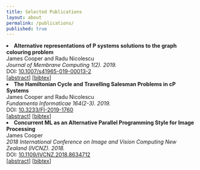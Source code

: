 ```yaml
---
title: Selected Publications
layout: about
permalink: /publications/
published: true
---
```


<!--
    The below is a 'template' for references, pinched from https://david.darais.com/

  <li class="my-2">
  <b>DuetSGX: Differential Privacy with Secure Hardware.</b>
  <br>
  Phillip Nguyen, Alex Silence, David Darais, Joseph P. Near.
  <br>
  <em>Theory and Practice of Differential Privacy (TPDP). 2020.</em>
  <br>
  DOI: <a href="https://doi.org/XYZ">XYZ</a>
  <br>
  [<a href="">DOI</a>]
  [<a href="assets/papers/duet-sgx/duet-sgx.pdf">pdf</a>]
  [<a href="assets/papers/duet-sgx/duet-sgx-abstract.txt">abstract</a>]
  [<a href="assets/papers/duet-sgx/duet-sgx-bibtex.txt">bibtex</a>]
  [<a href="https://arxiv.org/abs/2010.10664">arXiv</a>]
  </li>
-->

<li class="my-2">
  <b>Alternative representations of P systems solutions to the graph colouring problem</b>
  <br />
  James Cooper and Radu Nicolescu
  <br />
  <em>Journal of Membrane Computing 1(2). 2019.</em>
  <br />
  DOI: <a href="https://doi.org/10.1007/s41965-019-00013-2">10.1007/s41965-019-00013-2</a>
  <br />
  [<a href="assets/papers/graphcol/graphcol-abstract.txt">abstract</a>]
  [<a href="assets/papers/graphcol/graphcol.bib">bibtex</a>]
</li>

<li class="my-2">
  <b>The Hamiltonian Cycle and Travelling Salesman Problems in cP Systems</b>
  <br />
  James Cooper and Radu Nicolescu
  <br />
  <em>Fundamenta Informaticae 164(2-3). 2019.</em>
  <br />
  DOI: <a href="https://doi.org/10.3233/FI-2019-1760">10.3233/FI-2019-1760</a>
  <br />
  [<a href="assets/papers/tsp/tsp-abstract.txt">abstract</a>]
  [<a href="assets/papers/tsp/tsp.bib">bibtex</a>]
</li>

<li class="my-2">
  <b>Concurrent ML as an Alternative Parallel Programming Style for Image Processing</b>
  <br />
  James Cooper
  <br />
  <em>2018 International Conference on Image and Vision Computing New Zealand (IVCNZ). 2018.</em>
  <br />
  DOI: <a href="https://doi.org/10.1109/IVCNZ.2018.8634712">10.1109/IVCNZ.2018.8634712</a>
  <br />
  [<a href="assets/papers/median-cml/median-cml-abstract.txt">abstract</a>]
  [<a href="assets/papers/median-cml/median-cml.bib">bibtex</a>]
</li>